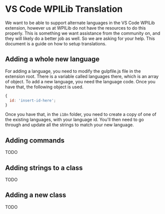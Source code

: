 # VS Code WPILib Translation

We want to be able to support alternate languages in the VS Code WPILib extension, however us at WPILib do not have the resources to do this properly. This is something we want assistance from the community on, and they will likely do a better job as well. So we are asking for your help. This document is a guide on how to setup translations.

## Adding a whole new language

For adding a language, you need to modify the gulpfile.js file in the extension root. There is a variable called languages there, which is an array of object. To add a new language, you need the language code. Once you have that, the following object is used.

```js
{
  id: 'insert-id-here';
}
```

Once you have that, in the `i18n` folder, you need to create a copy of one of the existing languages, with your language id. You'll then need to go through and update all the strings to match your new language.

## Adding commands

TODO

## Adding strings to a class

TODO

## Adding a new class

TODO
